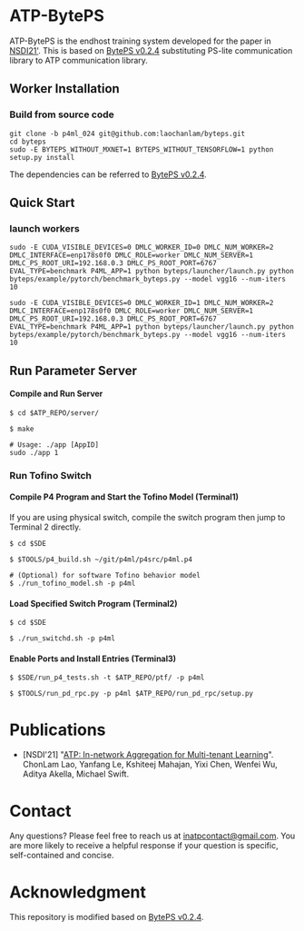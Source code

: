 # ATP-BytePS

ATP-BytePS is the endhost training system developed for the paper in [NSDI21'](https://www.usenix.org/conference/nsdi21/presentation/lao). This is based on [BytePS v0.2.4](https://github.com/bytedance/byteps/tree/v0.2.4) substituting PS-lite communication library to ATP communication library. 

## Worker Installation
### Build from source code

```
git clone -b p4ml_024 git@github.com:laochanlam/byteps.git
cd byteps
sudo -E BYTEPS_WITHOUT_MXNET=1 BYTEPS_WITHOUT_TENSORFLOW=1 python setup.py install
```
The dependencies can be referred to [BytePS v0.2.4](https://github.com/bytedance/byteps/tree/v0.2.4). 
## Quick Start

### launch workers
```
sudo -E CUDA_VISIBLE_DEVICES=0 DMLC_WORKER_ID=0 DMLC_NUM_WORKER=2 DMLC_INTERFACE=enp178s0f0 DMLC_ROLE=worker DMLC_NUM_SERVER=1 DMLC_PS_ROOT_URI=192.168.0.3 DMLC_PS_ROOT_PORT=6767 EVAL_TYPE=benchmark P4ML_APP=1 python byteps/launcher/launch.py python byteps/example/pytorch/benchmark_byteps.py --model vgg16 --num-iters 10
```
```
sudo -E CUDA_VISIBLE_DEVICES=0 DMLC_WORKER_ID=1 DMLC_NUM_WORKER=2 DMLC_INTERFACE=enp178s0f0 DMLC_ROLE=worker DMLC_NUM_SERVER=1 DMLC_PS_ROOT_URI=192.168.0.3 DMLC_PS_ROOT_PORT=6767 EVAL_TYPE=benchmark P4ML_APP=1 python byteps/launcher/launch.py python byteps/example/pytorch/benchmark_byteps.py --model vgg16 --num-iters 10
```

## Run Parameter Server 
#### Compile and Run Server
```
$ cd $ATP_REPO/server/
```
```
$ make
```
```
# Usage: ./app [AppID]
sudo ./app 1
```

### Run Tofino Switch 

#### Compile P4 Program and Start the Tofino Model (Terminal1)
If you are using physical switch, compile the switch program then jump to Terminal 2 directly.
```
$ cd $SDE
```
```
$ $TOOLS/p4_build.sh ~/git/p4ml/p4src/p4ml.p4
```
```
# (Optional) for software Tofino behavior model
$ ./run_tofino_model.sh -p p4ml
```
#### Load Specified Switch Program (Terminal2)
```
$ cd $SDE
```
```
$ ./run_switchd.sh -p p4ml
```
#### Enable Ports and Install Entries (Terminal3)
```
$ $SDE/run_p4_tests.sh -t $ATP_REPO/ptf/ -p p4ml 
```
```
$ $TOOLS/run_pd_rpc.py -p p4ml $ATP_REPO/run_pd_rpc/setup.py 
```

# Publications

- [NSDI'21] "[ATP: In-network Aggregation for Multi-tenant Learning](https://www.usenix.org/conference/nsdi21/presentation/lao)". ChonLam Lao, Yanfang Le, Kshiteej Mahajan, Yixi Chen, Wenfei Wu, Aditya Akella, Michael Swift.

# Contact

Any questions? Please feel free to reach us at inatpcontact@gmail.com. You are more likely to receive a helpful response if your question is specific, self-contained and concise.

# Acknowledgment
This repository is modified based on [BytePS v0.2.4](https://github.com/bytedance/byteps/tree/v0.2.4). 
